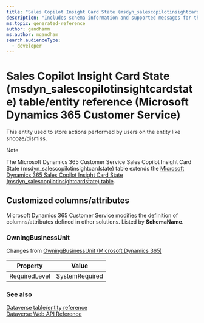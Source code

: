 ```yaml
---
title: "Sales Copilot Insight Card State (msdyn_salescopilotinsightcardstate) table/entity reference (Microsoft Dynamics 365 Customer Service)"
description: "Includes schema information and supported messages for the Sales Copilot Insight Card State (msdyn_salescopilotinsightcardstate) table/entity with Microsoft Dynamics 365 Customer Service."
ms.topic: generated-reference
author: gandhamm
ms.author: mgandham
search.audienceType: 
  - developer
---
```


# Sales Copilot Insight Card State (msdyn_salescopilotinsightcardstate) table/entity reference (Microsoft Dynamics 365 Customer Service)

This entity used to store actions performed by users on the entity like snooze/dismiss.

> [!NOTE]
> The Microsoft Dynamics 365 Customer Service Sales Copilot Insight Card State (msdyn_salescopilotinsightcardstate) table extends the [Microsoft Dynamics 365 Sales Copilot Insight Card State (msdyn_salescopilotinsightcardstate) table](/dynamics365/developer/reference/entities/msdyn_salescopilotinsightcardstate).



## Customized columns/attributes

Microsoft Dynamics 365 Customer Service modifies the definition of columns/attributes defined in other solutions. Listed by **SchemaName**.

### <a name="BKMK_OwningBusinessUnit"></a> OwningBusinessUnit

Changes from [OwningBusinessUnit (Microsoft Dynamics 365)](/dynamics365/developer/reference/entities/msdyn_salescopilotinsightcardstate#BKMK_OwningBusinessUnit)

|Property|Value|
|---|---|
|RequiredLevel|SystemRequired|




### See also

[Dataverse table/entity reference](/power-apps/developer/data-platform/reference/about-entity-reference)  
[Dataverse Web API Reference](/power-apps/developer/data-platform/webapi/reference/about)   

